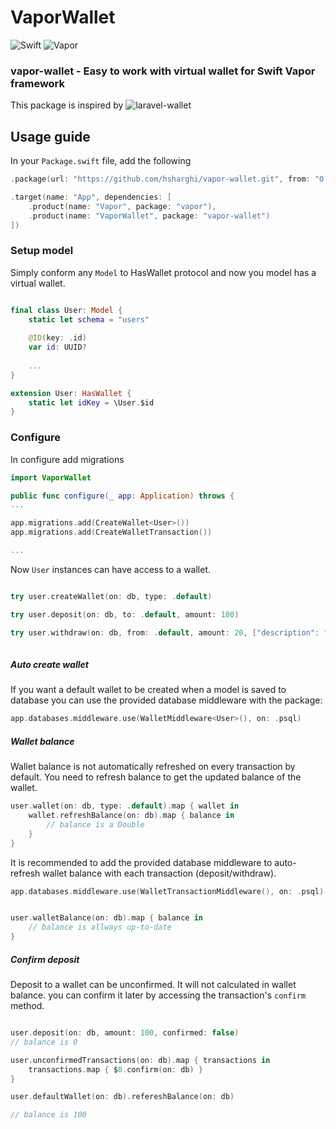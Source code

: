 # VaporWallet

![Swift](http://img.shields.io/badge/swift-5.2-brightgreen.svg)
![Vapor](http://img.shields.io/badge/vapor-4.0-brightgreen.svg)


### vapor-wallet - Easy to work with virtual wallet for Swift Vapor framework
This package is inspired by ![laravel-wallet](https://github.com/bavix/laravel-wallet)

## Usage guide

In your `Package.swift` file, add the following

~~~~swift
.package(url: "https://github.com/hsharghi/vapor-wallet.git", from: "0.6")

.target(name: "App", dependencies: [
    .product(name: "Vapor", package: "vapor"),
    .product(name: "VaporWallet", package: "vapor-wallet")
])
~~~~

### Setup model

Simply conform any `Model` to HasWallet protocol and now you model has a virtual wallet.

~~~~swift

final class User: Model {
    static let schema = "users"
    
    @ID(key: .id)
    var id: UUID?
    
    ...
}

extension User: HasWallet {
    static let idKey = \User.$id
}
~~~~

### Configure

In configure add migrations 

~~~~swift
import VaporWallet

public func configure(_ app: Application) throws {
...

app.migrations.add(CreateWallet<User>())
app.migrations.add(CreateWalletTransaction())

...
~~~~

Now `User` instances can have access to a wallet.

~~~~swift

try user.createWallet(on: db, type: .default)

try user.deposit(on: db, to: .default, amount: 100)

try user.withdraw(on: db, from: .default, amount: 20, ["description": "buy some cool feature"])
    
~~~~

##### Auto create wallet 

If you want a default wallet to be created when a model is saved to database you can use the provided database middleware with the package:

~~~~swift
app.databases.middleware.use(WalletMiddleware<User>(), on: .psql)
~~~~

##### Wallet balance

Wallet balance is not automatically refreshed on every transaction by default. You need to refresh balance to get the updated balance of the wallet.

~~~~swift
user.wallet(on: db, type: .default).map { wallet in
    wallet.refreshBalance(on: db).map { balance in
        // balance is a Double
    }
}
~~~~

It is recommended to add the provided database middleware to auto-refresh wallet balance with each transaction (deposit/withdraw).

~~~~swift
app.databases.middleware.use(WalletTransactionMiddleware(), on: .psql)


user.walletBalance(on: db).map { balance in 
    // balance is allways up-to-date 
}

~~~~


##### Confirm deposit

Deposit to a wallet can be unconfirmed. It will not calculated in wallet balance. you can confirm it later by accessing the transaction's `confirm` method.

~~~~swift

user.deposit(on: db, amount: 100, confirmed: false)
// balance is 0

user.unconfirmedTransactions(on: db).map { transactions in
    transactions.map { $0.confirm(on: db) }
}

user.defaultWallet(on: db).refereshBalance(on: db)

// balance is 100
~~~~



